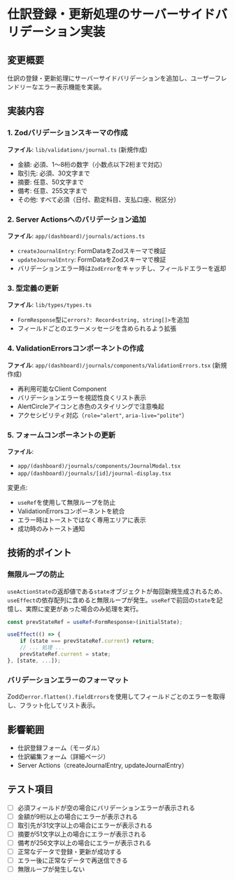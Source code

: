 # 仕訳登録・更新処理のサーバーサイドバリデーション実装

## 変更概要

仕訳の登録・更新処理にサーバーサイドバリデーションを追加し、ユーザーフレンドリーなエラー表示機能を実装。

## 実装内容

### 1. Zodバリデーションスキーマの作成

**ファイル**: `lib/validations/journal.ts` (新規作成)

- 金額: 必須、1〜8桁の数字（小数点以下2桁まで対応）
- 取引先: 必須、30文字まで
- 摘要: 任意、50文字まで
- 備考: 任意、255文字まで
- その他: すべて必須（日付、勘定科目、支払口座、税区分）

### 2. Server Actionsへのバリデーション追加

**ファイル**: `app/(dashboard)/journals/actions.ts`

- `createJournalEntry`: FormDataをZodスキーマで検証
- `updateJournalEntry`: FormDataをZodスキーマで検証
- バリデーションエラー時は`ZodError`をキャッチし、フィールドエラーを返却

### 3. 型定義の更新

**ファイル**: `lib/types/types.ts`

- `FormResponse`型に`errors?: Record<string, string[]>`を追加
- フィールドごとのエラーメッセージを含められるよう拡張

### 4. ValidationErrorsコンポーネントの作成

**ファイル**: `app/(dashboard)/journals/components/ValidationErrors.tsx` (新規作成)

- 再利用可能なClient Component
- バリデーションエラーを視認性良くリスト表示
- AlertCircleアイコンと赤色のスタイリングで注意喚起
- アクセシビリティ対応（`role="alert"`, `aria-live="polite"`）

### 5. フォームコンポーネントの更新

**ファイル**:
- `app/(dashboard)/journals/components/JournalModal.tsx`
- `app/(dashboard)/journals/[id]/journal-display.tsx`

変更点:
- `useRef`を使用して無限ループを防止
- ValidationErrorsコンポーネントを統合
- エラー時はトーストではなく専用エリアに表示
- 成功時のみトースト通知

## 技術的ポイント

### 無限ループの防止

`useActionState`の返却値である`state`オブジェクトが毎回新規生成されるため、`useEffect`の依存配列に含めると無限ループが発生。`useRef`で前回の`state`を記憶し、実際に変更があった場合のみ処理を実行。

```typescript
const prevStateRef = useRef<FormResponse>(initialState);

useEffect(() => {
    if (state === prevStateRef.current) return;
    // ... 処理 ...
    prevStateRef.current = state;
}, [state, ...]);
```

### バリデーションエラーのフォーマット

Zodの`error.flatten().fieldErrors`を使用してフィールドごとのエラーを取得し、フラット化してリスト表示。

## 影響範囲

- 仕訳登録フォーム（モーダル）
- 仕訳編集フォーム（詳細ページ）
- Server Actions（createJournalEntry, updateJournalEntry）

## テスト項目

- [ ] 必須フィールドが空の場合にバリデーションエラーが表示される
- [ ] 金額が9桁以上の場合にエラーが表示される
- [ ] 取引先が31文字以上の場合にエラーが表示される
- [ ] 摘要が51文字以上の場合にエラーが表示される
- [ ] 備考が256文字以上の場合にエラーが表示される
- [ ] 正常なデータで登録・更新が成功する
- [ ] エラー後に正常なデータで再送信できる
- [ ] 無限ループが発生しない
